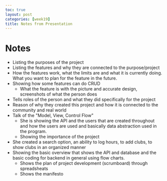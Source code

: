 ```yaml
---
toc: true
layout: post
categories: [week19]
title: Notes from Presentation
---
```


# Notes
- Listing the purposes of the project
- Listing the features and why they are connected to the purpose/project
- How the features work, what the limits are and what it is currently doing. What you want to plan for the feature in the future. 
- Showing how some features can do CRUD
    - What the feature is with the picture and accurate design, screenshots of what the person does
- Tells roles of the person and what they did specifically for the project
- Reason of why they created this project and how it is connected to the community and real world
- Talk of the "Model, View, Control Flow"
    - She is showing the API and the users that are created throughout and how the users are used and basically data abstraction used in the program. 
    - Showing the importance of the project
- She created a search option, an ability to log hours, to add clubs, to show clubs in an organized manner
- Showing the basic overview that shows the API and database and the basic coding for backend in general using flow charts. 
    - Shows the plan of project development (scrumboard) through spreadsheats
    - Shows the manifesto

